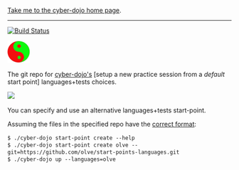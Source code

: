 
[Take me to the cyber-dojo home page](https://github.com/cyber-dojo/cyber-dojo).

- - - -

[![Build Status](https://travis-ci.org/cyber-dojo/start-points-languages.svg?branch=master)](https://travis-ci.org/cyber-dojo/start-points-languages)

<img src="https://raw.githubusercontent.com/cyber-dojo/nginx/master/images/home_page_logo.png" alt="cyber-dojo yin/yang logo" width="50px" height="50px"/>

The git repo for [cyber-dojo's](https://github.com/cyber-dojo/web)
[setup a new practice session from a <em>default</em> start point] languages+tests choices.

<img src="https://github.com/cyber-dojo/start-points-languages/blob/master/setup_default_start_point_languages.png" width="700px"/>

You can specify and use an alternative languages+tests start-point.

Assuming the files in the specified repo have the
[correct format](http://blog.cyber-dojo.org/2016/08/creating-your-own-start-points.html):

```
$ ./cyber-dojo start-point create --help
$ ./cyber-dojo start-point create olve --git=https://github.com/olve/start-points-languages.git
$ ./cyber-dojo up --languages=olve
```
